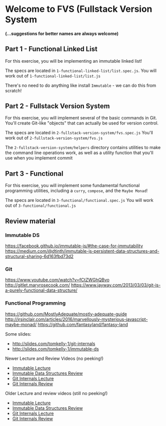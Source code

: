 # Welcome to FVS (Fullstack Version System
#### (...suggestions for better names are always welcome)

## Part 1 - Functional Linked List

For this exercise, you will be implementing an immutable linked list!

The specs are located in `1-functional-linked-list/list.spec.js`.
You will work out of `1-functional-linked-list/list.js`

There's no need to do anything like install `Immutable` - we can do this from scratch!

## Part 2 - Fullstack Version System

For this exercise, you will implement several of the basic commands in Git.
You'll create Git-like "objects" that can actually be used for version control.

The specs are located in `2-fullstack-version-system/fvs.spec.js`
You'll work out of `2-fullstack-version-system/fvs.js`

The `2-fullstack-version-system/helpers` directory contains utilities to make the command line operations work,
as well as a utility function that you'll use when you implement commit

## Part 3 - Functional

For this exercise, you will implement some fundamental functional programming utilities, including
a `curry`, `compose`, and the `Maybe Monad`!

The specs are located in `3-functional/functional.spec.js`
You will work out of `3-functional/functional.js`

## Review material

### Immutable DS
https://facebook.github.io/immutable-js/#the-case-for-immutability
https://medium.com/@dtinth/immutable-js-persistent-data-structures-and-structural-sharing-6d163fbd73d2

### Git
https://www.youtube.com/watch?v=fCtZWGhQBvo
http://gitlet.maryrosecook.com/
https://www.jayway.com/2013/03/03/git-is-a-purely-functional-data-structure/

### Functional Programming
https://github.com/MostlyAdequate/mostly-adequate-guide
http://jrsinclair.com/articles/2016/marvellously-mysterious-javascript-maybe-monad/
https://github.com/fantasyland/fantasy-land

Some slides:

- http://slides.com/tomkelly-1/git-internals
- http://slides.com/tomkelly-1/immutable-ds

Newer Lecture and Review Videos (no peeking!)
- [Immutable Lecture](https://youtu.be/Bo5PWFzD5SI)
- [Immutable Data Structures Review](https://youtu.be/zBnGh8oGlow)
- [Git Internals Lecture](https://youtu.be/RX8FBn36-JU)
- [Git Internals Review](https://youtu.be/azuCqmK1ES0)

Older Lecture and review videos (still no peeking!)
- [Immutable Lecture](https://www.youtube.com/watch?v=djndeiamU4Q)
- [Immutable Data Structures Review](https://www.youtube.com/watch?v=XREbkRSlZ9M)
- [Git Internals Lecture](https://www.youtube.com/watch?v=2P2sVH3LY0c)
- [Git Internals Review](https://www.youtube.com/watch?v=pC9vPJxs1kQ)
